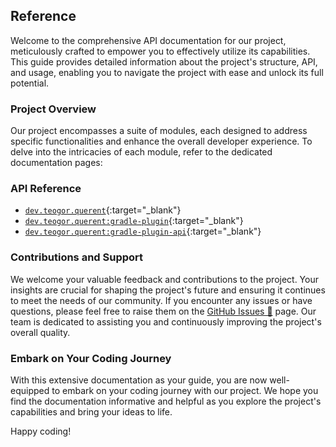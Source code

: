 ## Reference

Welcome to the comprehensive API documentation for our project, meticulously crafted to empower you to
effectively utilize its capabilities. This guide provides detailed information about the project's
structure, API, and usage, enabling you to navigate the project with ease and unlock its full potential.

### Project Overview

Our project encompasses a suite of modules, each designed to address specific functionalities and enhance
the overall developer experience. To delve into the intricacies of each module, refer to the dedicated
documentation pages:

### API Reference

* [`dev.teogor.querent`](../html/){:target="_blank"}
* [`dev.teogor.querent:gradle-plugin`](../html/gradle-plugin){:target="_blank"}
* [`dev.teogor.querent:gradle-plugin-api`](../html/gradle-plugin-api){:target="_blank"}

### Contributions and Support

We welcome your valuable feedback and contributions to the project. Your insights are crucial for shaping
the project's future and ensuring it continues to meet the needs of our community. If you encounter any
issues or have questions, please feel free to raise them on the [GitHub Issues 🔗](https://github.com/teogor/querent/issues)
page. Our team is dedicated to assisting you and continuously improving the project's overall quality.

### Embark on Your Coding Journey

With this extensive documentation as your guide, you are now well-equipped to embark on your coding journey
with our project. We hope you find the documentation informative and helpful as you explore the project's
capabilities and bring your ideas to life.

Happy coding!
